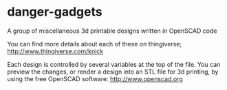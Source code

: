 # danger-gadgets
A group of miscellaneous 3d printable designs written in OpenSCAD code

You can find more details about each of these on thingiverse; http://www.thingiverse.com/knick

Each design is controlled by several variables at the top of the file.  You can preview the changes, or render a design into an STL file for 3d printing, by using the free OpenSCAD software: http://www.openscad.org


